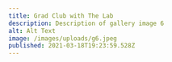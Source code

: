 ```yaml
---
title: Grad Club with The Lab
description: Description of gallery image 6
alt: Alt Text
image: /images/uploads/g6.jpeg
published: 2021-03-18T19:23:59.528Z
---
```

